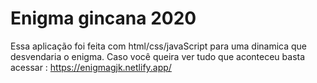 # Enigma gincana 2020

Essa aplicação foi feita com html/css/javaScript para uma dinamica que desvendaria o enigma.
Caso você queira ver tudo que aconteceu basta acessar : https://enigmagjk.netlify.app/
